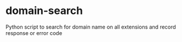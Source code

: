 # domain-search
Python script to search for domain name on all extensions and record response or error code
